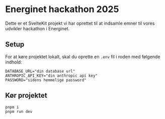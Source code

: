 # Energinet hackathon 2025

Dette er et SvelteKit projekt vi har oprettet til at indsamle emner til vores udvikler hackathon i Energinet.

## Setup

For at køre projektet lokalt, skal du oprette en `.env` fil i roden med følgende indhold:

```
DATABASE_URL="din database url"
ANTHROPIC_API_KEY="din anthropic api key"
PASSWORD="sidens hemmelige password"
```

## Kør projektet

```bash
pnpm i
pnpm run dev
```
